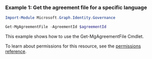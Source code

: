 ### Example 1: Get the agreement file for a specific language

```powershell
Import-Module Microsoft.Graph.Identity.Governance

Get-MgAgreementFile -AgreementId $agreementId
```
This example shows how to use the Get-MgAgreementFile Cmdlet.

To learn about permissions for this resource, see the [permissions reference](/graph/permissions-reference).

